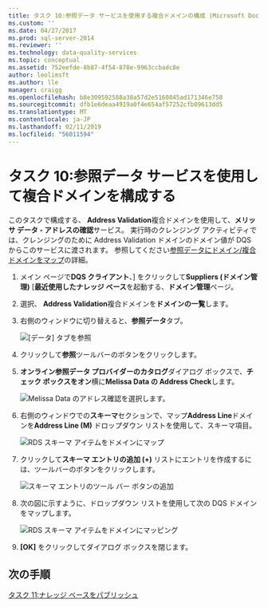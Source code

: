 ```yaml
---
title: タスク 10:参照データ サービスを使用する複合ドメインの構成 |Microsoft Docs
ms.custom: ''
ms.date: 04/27/2017
ms.prod: sql-server-2014
ms.reviewer: ''
ms.technology: data-quality-services
ms.topic: conceptual
ms.assetid: 752eefde-8b87-4f54-878e-9963ccbadc8e
author: leolimsft
ms.author: lle
manager: craigg
ms.openlocfilehash: b8e309592588a38a57d2e5160845ad171346e758
ms.sourcegitcommit: dfb1e6deaa4919a0f4e654af57252cfb09613dd5
ms.translationtype: MT
ms.contentlocale: ja-JP
ms.lasthandoff: 02/11/2019
ms.locfileid: "56011594"
---
```

# <a name="task-10-configuring-composite-domain-to-use-reference-data-service"></a>タスク 10:参照データ サービスを使用して複合ドメインを構成する
  このタスクで構成する、 **Address Validation**複合ドメインを使用して、**メリッサ データ - アドレスの確認**サービス。 実行時のクレンジング アクティビティでは、クレンジングのために Address Validation ドメインのドメイン値が DQS からこのサービスに渡されます。 参照してください[参照データにドメイン/複合ドメインをマップ](https://msdn.microsoft.com/library/hh213030.aspx)の詳細。  
  
1.  メイン ページで**DQS クライアント**、] をクリックして**Suppliers (ドメイン管理)** [**最近使用したナレッジ ベース**を起動する、**ドメイン管理**ページ。  
  
2.  選択、 **Address Validation**複合ドメインを**ドメインの一覧**します。  
  
3.  右側のウィンドウに切り替えると、**参照データ**タブ。  
  
     ![[データ] タブを参照](../../2014/tutorials/media/et-configuringcdtouserds-01.jpg "参照データ タブ")  
  
4.  クリックして**参照**ツールバーのボタンをクリックします。  
  
5.  **オンライン参照データ プロバイダーのカタログ**ダイアログ ボックスで、**チェック ボックスをオン**横に**Melissa Data の Address Check**します。  
  
     ![Melissa Data のアドレス確認を選択します。](../../2014/tutorials/media/et-configuringcdtouserds-02.jpg "Melissa Data のアドレス確認を選択します。")  
  
6.  右側のウィンドウでの**スキーマ**セクションで、マップ**Address Line**ドメインを**Address Line (M)** ドロップダウン リストを使用して、スキーマ項目。  
  
     ![RDS スキーマ アイテムをドメインにマップ](../../2014/tutorials/media/et-configuringcdtouserds-03.jpg "RDS スキーマ アイテムをドメインにマップします。")  
  
7.  クリックして**スキーマ エントリの追加 (+)** リストにエントリを作成するには、ツールバーのボタンをクリックします。  
  
     ![スキーマ エントリのツール バー ボタンの追加](../../2014/tutorials/media/et-configuringcdtouserds-04.jpg "スキーマ エントリのツール バー ボタンの追加")  
  
8.  次の図に示すように、ドロップダウン リストを使用して次の DQS ドメインをマップします。  
  
     ![RDS スキーマ アイテムをドメインにマッピング](../../2014/tutorials/media/et-configuringcdtouserds-05.jpg "RDS スキーマ アイテムをドメインにマッピングします。")  
  
9. **[OK]** をクリックしてダイアログ ボックスを閉じます。  
  
## <a name="next-step"></a>次の手順  
 [タスク 11:ナレッジ ベースをパブリッシュ](../../2014/tutorials/task-11-publishing-the-knowledge-base.md)  
  
  

